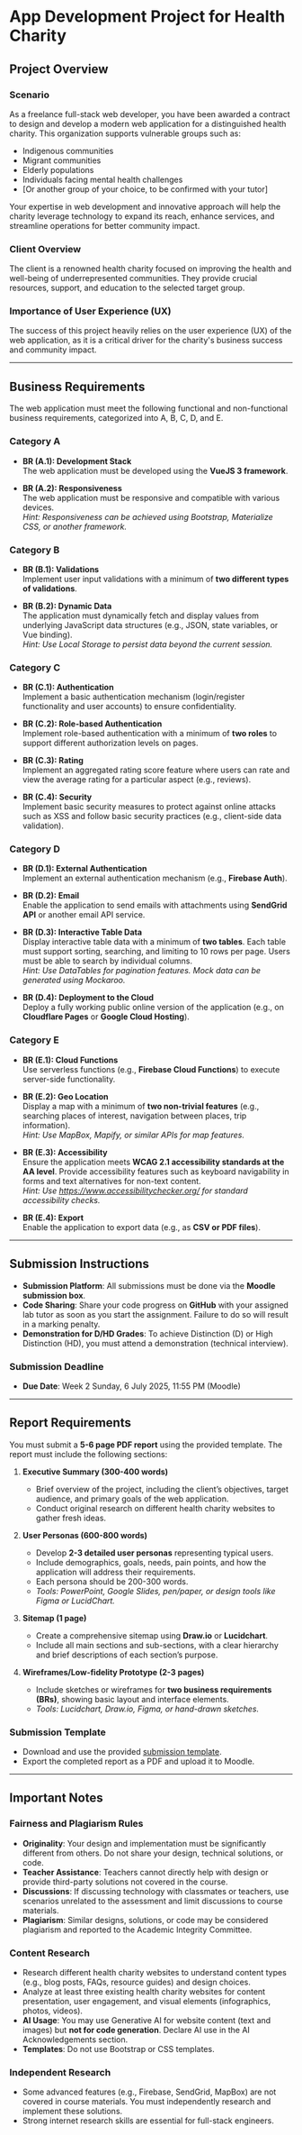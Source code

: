 # App Development Project for Health Charity

## Project Overview
### Scenario
As a freelance full-stack web developer, you have been awarded a contract to design and develop a modern web application for a distinguished health charity. This organization supports vulnerable groups such as:
- Indigenous communities
- Migrant communities
- Elderly populations
- Individuals facing mental health challenges
- [Or another group of your choice, to be confirmed with your tutor]

Your expertise in web development and innovative approach will help the charity leverage technology to expand its reach, enhance services, and streamline operations for better community impact.

### Client Overview
The client is a renowned health charity focused on improving the health and well-being of underrepresented communities. They provide crucial resources, support, and education to the selected target group.

### Importance of User Experience (UX)
The success of this project heavily relies on the user experience (UX) of the web application, as it is a critical driver for the charity's business success and community impact.

---

## Business Requirements
The web application must meet the following functional and non-functional business requirements, categorized into A, B, C, D, and E.

### Category A
- **BR (A.1): Development Stack**  
  The web application must be developed using the **VueJS 3 framework**.
  
- **BR (A.2): Responsiveness**  
  The web application must be responsive and compatible with various devices.  
  *Hint: Responsiveness can be achieved using Bootstrap, Materialize CSS, or another framework.*

### Category B
- **BR (B.1): Validations**  
  Implement user input validations with a minimum of **two different types of validations**.
  
- **BR (B.2): Dynamic Data**  
  The application must dynamically fetch and display values from underlying JavaScript data structures (e.g., JSON, state variables, or Vue binding).  
  *Hint: Use Local Storage to persist data beyond the current session.*

### Category C
- **BR (C.1): Authentication**  
  Implement a basic authentication mechanism (login/register functionality and user accounts) to ensure confidentiality.
  
- **BR (C.2): Role-based Authentication**  
  Implement role-based authentication with a minimum of **two roles** to support different authorization levels on pages.
  
- **BR (C.3): Rating**  
  Implement an aggregated rating score feature where users can rate and view the average rating for a particular aspect (e.g., reviews).
  
- **BR (C.4): Security**  
  Implement basic security measures to protect against online attacks such as XSS and follow basic security practices (e.g., client-side data validation).

### Category D
- **BR (D.1): External Authentication**  
  Implement an external authentication mechanism (e.g., **Firebase Auth**).
  
- **BR (D.2): Email**  
  Enable the application to send emails with attachments using **SendGrid API** or another email API service.
  
- **BR (D.3): Interactive Table Data**  
  Display interactive table data with a minimum of **two tables**. Each table must support sorting, searching, and limiting to 10 rows per page. Users must be able to search by individual columns.  
  *Hint: Use DataTables for pagination features. Mock data can be generated using Mockaroo.*
  
- **BR (D.4): Deployment to the Cloud**  
  Deploy a fully working public online version of the application (e.g., on **Cloudflare Pages** or **Google Cloud Hosting**).

### Category E
- **BR (E.1): Cloud Functions**  
  Use serverless functions (e.g., **Firebase Cloud Functions**) to execute server-side functionality.
  
- **BR (E.2): Geo Location**  
  Display a map with a minimum of **two non-trivial features** (e.g., searching places of interest, navigation between places, trip information).  
  *Hint: Use MapBox, Mapify, or similar APIs for map features.*
  
- **BR (E.3): Accessibility**  
  Ensure the application meets **WCAG 2.1 accessibility standards at the AA level**. Provide accessibility features such as keyboard navigability in forms and text alternatives for non-text content.  
  *Hint: Use https://www.accessibilitychecker.org/ for standard accessibility checks.*
  
- **BR (E.4): Export**  
  Enable the application to export data (e.g., as **CSV or PDF files**).

---

## Submission Instructions
- **Submission Platform**: All submissions must be done via the **Moodle submission box**.
- **Code Sharing**: Share your code progress on **GitHub** with your assigned lab tutor as soon as you start the assignment. Failure to do so will result in a marking penalty.
- **Demonstration for D/HD Grades**: To achieve Distinction (D) or High Distinction (HD), you must attend a demonstration (technical interview).

### Submission Deadline
- **Due Date**: Week 2 Sunday, 6 July 2025, 11:55 PM (Moodle)

---

## Report Requirements
You must submit a **5-6 page PDF report** using the provided template. The report must include the following sections:

1. **Executive Summary (300-400 words)**  
   - Brief overview of the project, including the client’s objectives, target audience, and primary goals of the web application.  
   - Conduct original research on different health charity websites to gather fresh ideas.

2. **User Personas (600-800 words)**  
   - Develop **2-3 detailed user personas** representing typical users.  
   - Include demographics, goals, needs, pain points, and how the application will address their requirements.  
   - Each persona should be 200-300 words.  
   - *Tools: PowerPoint, Google Slides, pen/paper, or design tools like Figma or LucidChart.*

3. **Sitemap (1 page)**  
   - Create a comprehensive sitemap using **Draw.io** or **Lucidchart**.  
   - Include all main sections and sub-sections, with a clear hierarchy and brief descriptions of each section’s purpose.

4. **Wireframes/Low-fidelity Prototype (2-3 pages)**  
   - Include sketches or wireframes for **two business requirements (BRs)**, showing basic layout and interface elements.  
   - *Tools: Lucidchart, Draw.io, Figma, or hand-drawn sketches.*

### Submission Template
- Download and use the provided [submission template](https://docs.google.com/document/d/1JCFXYwkwJs-kY-EjDW1Dc9JtsdbEtqRCRcCn3CD4_N0/copy).  
- Export the completed report as a PDF and upload it to Moodle.

---

## Important Notes
### Fairness and Plagiarism Rules
- **Originality**: Your design and implementation must be significantly different from others. Do not share your design, technical solutions, or code.
- **Teacher Assistance**: Teachers cannot directly help with design or provide third-party solutions not covered in the course.
- **Discussions**: If discussing technology with classmates or teachers, use scenarios unrelated to the assessment and limit discussions to course materials.
- **Plagiarism**: Similar designs, solutions, or code may be considered plagiarism and reported to the Academic Integrity Committee.

### Content Research
- Research different health charity websites to understand content types (e.g., blog posts, FAQs, resource guides) and design choices.
- Analyze at least three existing health charity websites for content presentation, user engagement, and visual elements (infographics, photos, videos).
- **AI Usage**: You may use Generative AI for website content (text and images) but **not for code generation**. Declare AI use in the AI Acknowledgements section.
- **Templates**: Do not use Bootstrap or CSS templates.

### Independent Research
- Some advanced features (e.g., Firebase, SendGrid, MapBox) are not covered in course materials. You must independently research and implement these solutions.
- Strong internet research skills are essential for full-stack engineers.